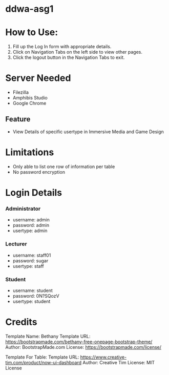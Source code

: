 # ddwa-asg1

# How to Use:
1. Fill up the Log In form with appropriate details.
2. Click on Navigation Tabs on the left side to view other pages.
3. Click the logout button in the Navigation Tabs to exit.

# Server Needed
- Filezilla
- Amphibis Studio
- Google Chrome

## Feature
- View Details of specific usertype in Immersive Media and Game Design

# Limitations 
- Only able to list one row of information per table
- No password encryption

# Login Details 

### Administrator
- username: admin
- password: admin
- usertype: admin

### Lecturer
- username: staff01
- password: sugar
- usertype: staff

### Student
- username: student
- password: 0N?SQozV
- usertype: student

# Credits

Template Name: Bethany
Template URL: https://bootstrapmade.com/bethany-free-onepage-bootstrap-theme/
Author: BootstrapMade.com
License: https://bootstrapmade.com/license/

Template For Table:
Template URL: https://www.creative-tim.com/product/now-ui-dashboard
Author: Creative Tim
License: MIT License

